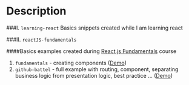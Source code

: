 Description
============

###I. `learning-react`
Basics snippets created while I am learning react

###II. `reactJS-fundamentals`

####Basics examples created during [React.js Fundamentals](http://courses.reactjsprogram.com/courses/reactjsfundamentals) course


1. `fundamentals` - creating components ([Demo](http://onora.github.io/reactJS-projects/reactJS-fundamentals/fundamentals/dist/))
2. `github-battel` - full example with routing, component, separating business logic from presentation logic, best practice ... ([Demo](http://onora.github.io/reactJS-projects/reactJS-fundamentals/github-battel/dist/))